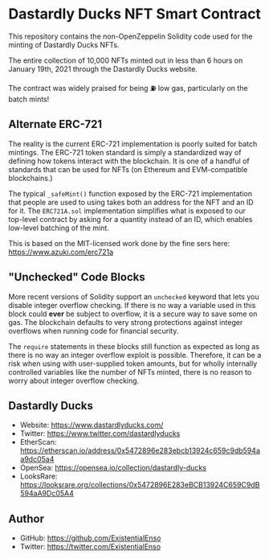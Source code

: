 # Dastardly Ducks NFT Smart Contract

This repository contains the non-OpenZeppelin Solidity code used for the minting of Dastardly Ducks NFTs.

The entire collection of 10,000 NFTs minted out in less than 6 hours on January 19th, 2021 through the Dastardly Ducks website.

The contract was widely praised for being ⛽️ low gas, particularly on the batch mints!

## Alternate ERC-721 

The reality is the current ERC-721 implementation is poorly suited for batch mintings. The ERC-721 token standard is simply a 
standardized way of defining how tokens interact with the blockchain. It is one of a handful of standards that can be used for 
NFTs (on Ethereum and EVM-compatible blockchains.)

The typical ``_safeMint()`` function exposed by the ERC-721 implementation that people are used to using takes both an address for the 
NFT and an ID for it. The ``ERC721A.sol`` implementation simplifies what is exposed to our top-level contract by asking for a quantity instead of an ID, which enables low-level batching of the mint.

This is based on the MIT-licensed work done by the fine sers here: https://www.azuki.com/erc721a

## "Unchecked" Code Blocks

More recent versions of Solidity support an ``unchecked`` keyword that lets you disable integer overflow checking. If there is no way 
a variable used in this block could **ever** be subject to overflow, it is a secure way to save some on gas. The blockchain defaults 
to very strong protections against integer overflows when running code for financial security.

The ``require`` statements in these blocks still function as expected as long as there is no way an integer overflow exploit is possible. 
Therefore, it can be a risk when using with user-supplied token amounts, but for wholly internally controlled variables like the number of NFTs minted, there is no reason to worry about integer overflow checking. 

## Dastardly Ducks

* Website: https://www.dastardlyducks.com/
* Twitter: https://www.twitter.com/dastardlyducks
* EtherScan: https://etherscan.io/address/0x5472896e283ebcb13924c659c9db594aa9dc05a4
* OpenSea: https://opensea.io/collection/dastardly-ducks
* LooksRare: https://looksrare.org/collections/0x5472896E283eBCB13924C659C9dB594aA9Dc05A4

## Author

* GitHub: https://github.com/ExistentialEnso
* Twitter: https://twitter.com/ExistentialEnso
